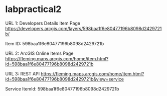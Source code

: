 # labpractical2

URL 1: Developers Details Item Page
https://developers.arcgis.com/layers/598baa1f6e80477196b8098d2429721b/

Item ID:
598baa1f6e80477196b8098d2429721b

URL 2: ArcGIS Online Items Page
https://fleming.maps.arcgis.com/home/item.html?id=598baa1f6e80477196b8098d2429721b

URL 3: REST API
https://fleming.maps.arcgis.com/home/item.html?id=598baa1f6e80477196b8098d2429721b&view=service

Service ItemId: 598baa1f6e80477196b8098d2429721b
